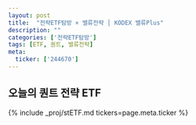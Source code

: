 ```yaml
---
layout: post
title:  "전략ETF탐방 × 밸류전략 │ KODEX 밸류Plus"
description: ""
categories: ['전략ETF탐방']
tags: [ETF, 퀀트, 밸류전략]
meta:
  ticker: ['244670']
---
```


## 오늘의 퀀트 전략 ETF

{% include _proj/stETF.md tickers=page.meta.ticker %}